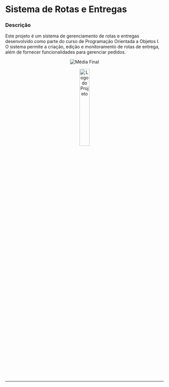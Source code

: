 # Sistema de Rotas e Entregas

### Descrição
Este projeto é um sistema de gerenciamento de rotas e entregas desenvolvido como parte do curso de Programação Orientada a Objetos I. O sistema permite a criação, edição e monitoramento de rotas de entrega, além de fornecer funcionalidades para gerenciar pedidos.

<p align="center">
  <img src="https://img.shields.io/badge/Média%20Final-10.0-brightgreen" alt="Média Final">
</p>

<p align="center">
  <img src="https://user-images.githubusercontent.com/125845662/229119583-dc625c5e-6cb8-4ae5-a13c-6d18be1b6896.png" width="25%" alt="Logo do Projeto">
</p>

---
